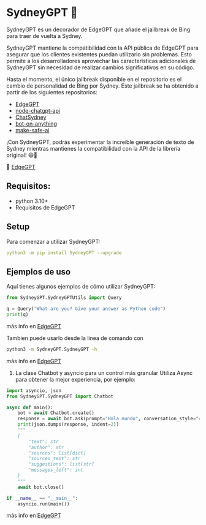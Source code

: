 # SydneyGPT 🚀

SydneyGPT es un decorador de EdgeGPT que añade el jailbreak de Bing para traer de vuelta a Sydney.

SydneyGPT mantiene la compatibilidad con la API pública de EdgeGPT para asegurar que los clientes existentes puedan utilizarlo sin problemas. Esto permite a los desarrolladores aprovechar las características adicionales de SydneyGPT sin necesidad de realizar cambios significativos en su código.

Hasta el momento, el único jailbreak disponible en el repositorio es el cambio de personalidad de Bing por Sydney. Este jailbreak se ha obtenido a partir de los siguientes repositorios:

- [EdgeGPT](https://github.com/acheong08/EdgeGPT)
- [node-chatgpt-api](https://github.com/waylaidwanderer/node-chatgpt-api)
- [ChatSydney](https://github.com/InterestingDarkness/ChatSydney)
- [bot-on-anything](https://github.com/zhayujie/bot-on-anything)
- [make-safe-ai](https://www.make-safe-ai.com/is-bing-chat-safe/)

¡Con SydneyGPT, podrás experimentar la increíble generación de texto de Sydney mientras mantienes la compatibilidad con la API de la librería original! 😄🎉 

🔗 [EdgeGPT](https://github.com/acheong08/EdgeGPT)

## Requisitos:
- python 3.10+
- Requisitos de EdgeGPT 

## Setup

Para comenzar a utilizar SydneyGPT:

```yaml
python3 -m pip install SydneyGPT --upgrade
```

## Ejemplos de uso

Aquí tienes algunos ejemplos de cómo utilizar SydneyGPT:

```python
from SydneyGPT.SydneyGPTUtils import Query

q = Query("What are you? Give your answer as Python code")
print(q)
```

más info en [EdgeGPT](https://github.com/acheong08/EdgeGPT)


Tambien puede usarlo desde la linea de comando con 
```bash
python3 -m SydneyGPT.SydneyGPT -h
```

más info en [EdgeGPT](https://github.com/acheong08/EdgeGPT)

1. La clase Chatbot y asyncio para un control más granular
Utiliza Async para obtener la mejor experiencia, por ejemplo:

```python
import asyncio, json
from SydneyGPT.SydneyGPT import Chatbot

async def main():
    bot = await Chatbot.create()
    response = await bot.ask(prompt="Hola mundo", conversation_style="creative", simplify_response=True)
    print(json.dumps(response, indent=2))
    """
    {
        "text": str
        "author": str
        "sources": list[dict]
        "sources_text": str
        "suggestions": list[str]
        "messages_left": int
    }
    """
    await bot.close()

if __name__ == "__main__":
    asyncio.run(main())
```

más info en [EdgeGPT](https://github.com/acheong08/EdgeGPT)

